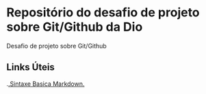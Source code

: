# Repositório do desafio de projeto sobre Git/Github da Dio
Desafio de projeto sobre Git/Github

## Links Úteis
.[.Sintaxe Basica Markdown.](https://www.markdownguide.org/basic-syntax/)
